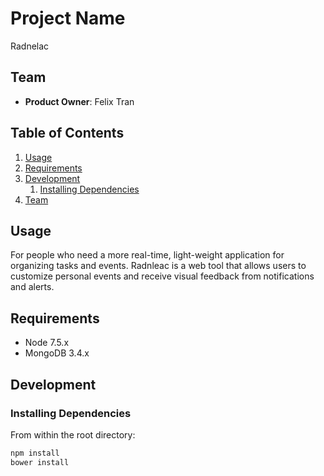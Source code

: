 # Project Name

Radnelac

## Team

  - __Product Owner__: Felix Tran

## Table of Contents

1. [Usage](#Usage)
1. [Requirements](#requirements)
1. [Development](#development)
    1. [Installing Dependencies](#installing-dependencies)
1. [Team](#team)

## Usage

For people who need a more real-time, light-weight application for organizing tasks and events. Radnleac is a web tool that allows users to customize personal events and receive visual feedback from notifications and alerts.

## Requirements

- Node 7.5.x
- MongoDB 3.4.x

## Development

### Installing Dependencies

From within the root directory:

```sh
npm install
bower install
```